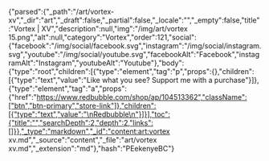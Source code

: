 {"parsed":{"_path":"/art/vortex-xv","_dir":"art","_draft":false,"_partial":false,"_locale":"","_empty":false,"title":"Vortex | XV","description":null,"img":"/img/art/vortex 15.png","alt":null,"category":"Vortex","order":121,"social":{"facebook":"/img/social/facebook.svg","instagram":"/img/social/instagram.svg","youtube":"/img/social/youtube.svg","facebookAlt":"Facebook","instagramAlt":"Instagram","youtubeAlt":"Youtube"},"body":{"type":"root","children":[{"type":"element","tag":"p","props":{},"children":[{"type":"text","value":"Like what you see? Support me with a purchase"}]},{"type":"element","tag":"a","props":{"href":"https://www.redbubble.com/shop/ap/104513362","className":["btn","btn-primary","store-link"]},"children":[{"type":"text","value":"\nRedbubble\n"}]}],"toc":{"title":"","searchDepth":2,"depth":2,"links":[]}},"_type":"markdown","_id":"content:art:vortex xv.md","_source":"content","_file":"art/vortex xv.md","_extension":"md"},"hash":"PEekenyeBC"}